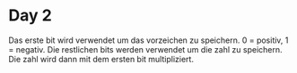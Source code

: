 # Day 2

Das erste bit wird verwendet um das vorzeichen zu speichern. 0 = positiv, 1 = negativ. Die restlichen bits werden verwendet um die zahl zu speichern. Die zahl wird dann mit dem ersten bit multipliziert.

#